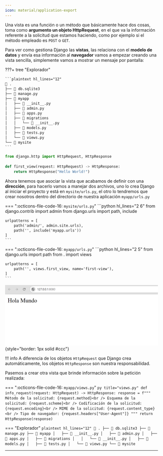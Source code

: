 ```yaml
---
icon: material/application-export
---
```


Una vista es una función o un método que básicamente hace dos cosas, toma como **argumento un objeto HttpRequest**, en el que va la información referente a la solicitud que estamos haciendo, como por ejemplo si el método empleado es `POST` o `GET`.

Para ver como gestiona Django las **vistas**, las relaciona con el **modelo de datos** y envía esa información al **navegador** vamos a empezar creando una vista sencilla, simplemente vamos a mostrar un mensaje por pantalla:


???+ tree "Explorador"

	```plaintext hl_lines="12"
	 .
	├──  db.sqlite3
	├──  manage.py
	├──  myapp
	│   ├──  __init__.py
	│   ├──  admin.py
	│   ├──  apps.py
	│   ├──  migrations
	│   │   └──  __init__.py
	│   ├──  models.py
	│   ├──  tests.py
	│   └──  views.py
	└──  mysite
	```
```py title="views.py"
from django.http import HttpRequest, HttpResponse

def first_view(request: HttpRequest) -> HttpResponse:
	return HttpResponse("Hello World!")
```

Ahora tenemos que asociar la vista que acabamos de definir con una **dirección**, para hacerlo vamos a manejar dos archivos, uno lo crea Django al iniciar el proyecto y está en `mysite/urls.py`, el otro lo tendremos que crear nosotros dentro del directorio de nuestra aplicación `myapp/urls.py`

=== ":octicons-file-code-16: `mysite/urls.py`"
	```python hl_lines="2 6"
	from django.contrib import admin
	from django.urls import path, include

	urlpatterns = [
		path('admin/', admin.site.urls),
		path('', include('myapp.urls'))
	]
	```
=== ":octicons-file-code-16: `myapp/urls.py`"
	```python hl_lines="2 5"
	from django.urls import path
	from . import views

	urlpatterns = [
		path('', views.first_view, name='first-view'),
	]
	```

![Respuesta personaliza con HttpResponse](assets/images/django-httpresponse.png){style="border: 1px solid #ccc"}

!!! info
	A diferencia de los objetos `HttpRequest` que Django crea automáticamente, los objetos `HttpResponse` son nuestra responsabilidad.

Pasemos a crear otra vista que brinde información sobre la petición realizada:

=== ":octicons-file-code-16: `myapp/views.py`"
	```py title="views.py"
	def info_request(request: HttpRequest) -> HttpResponse:
		response = f"""
		Método de la solicitud: {request.method}<br />
		Esquema de la solicitud: {request.scheme}<br />
		Codificación de la solicitud: {request.encoding}<br />
		MIME de la solicitud: {request.content_type}<br />
		Tipo de navegador: {request.headers["User-Agent"]}
		"""
		return HttpResponse(response) 
	```

=== "Explorador"
	```plaintext hl_lines="12"
	 .
	├──  db.sqlite3
	├──  manage.py
	├──  myapp
	│   ├──  __init__.py
	│   ├──  admin.py
	│   ├──  apps.py
	│   ├──  migrations
	│   │   └──  __init__.py
	│   ├──  models.py
	│   ├──  tests.py
	│   └──  views.py
	└──  mysite
	```

---

## 